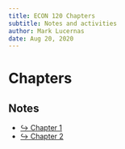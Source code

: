 ```yaml
---
title: ECON 120 Chapters
subtitle: Notes and activities
author: Mark Lucernas
date: Aug 20, 2020
---
```



# Chapters

## Notes

- [↪ Chapter 1](chapter-1)
- [↪ Chapter 2](chapter-2)

